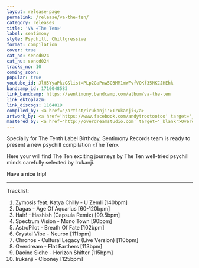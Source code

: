 ```yaml
---
layout: release-page
permalink: /release/va-the-ten/
category: releases
title: 'VA «The Ten»'
label: sentimony
style: Psychill, Chillgressive
format: compilation
cover: true
cat_no: sencd024
cat_nu: sencd024
tracks_no: 10
coming_soon: 
popular: true
youtube_id: JlH5YyaPkzQ&list=PLp2GaPnw5O3MM1mWFvfVOKf35NKCJHEhk
bandcamp_id: 1710048583
link_bandcamp: https://sentimony.bandcamp.com/album/va-the-ten
link_ektoplazm: 
link_discogs: 1164819
compiled_by: <a href='/artist/irukanji'>Irukanji</a>
artwork_by: <a href='https://www.facebook.com/andytrootootoo' target='_blank'>Trootootoo</a>
mastered_by: <a href='http://overdreamstudio.com' target='_blank'>Overdream Studio</a>
---
```


Specially for The Tenth Label Birthday, Sentimony Records team is ready to present a new psychill compilation «The Ten».

Here your will find The Ten exciting journeys by The Ten well-tried psychill minds carefully selected by Irukanji.

Have a nice trip!

---
Tracklist:

01. Zymosis feat. Katya Chilly - U Zemli [140bpm]
02. Dagas - Age Of Aquarius [60-120bpm]
03. Hair! - Hashish (Capsula Remix) [99.5bpm]
04. Spectrum Vision - Mono Town [90bpm]
05. AstroPilot - Breath Of Fate [102bpm]
06. Crystal Vibe - Neuron [111bpm]
07. Chronos - Cultural Legacy (Live Version) [110bpm]
08. Overdream - Flat Earthers [113bpm]
09. Daoine Sidhe - Horizon Shifter [115bpm]
10. Irukanji - Clooney [125bpm]
